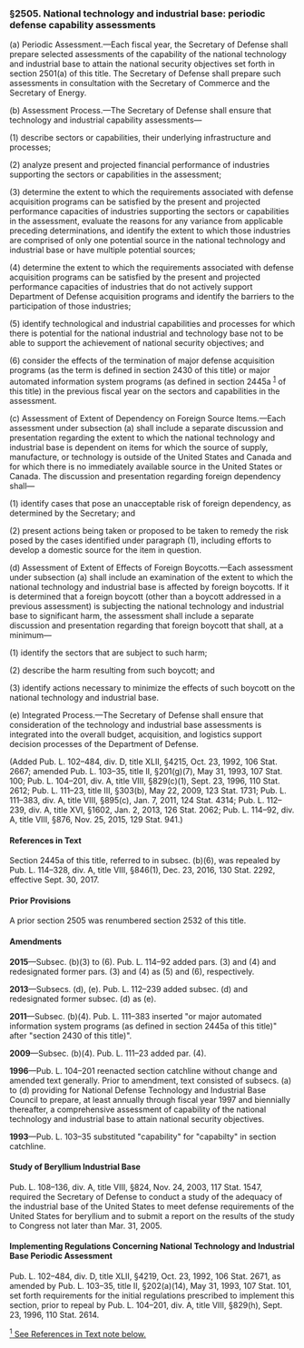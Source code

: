 ### §2505. National technology and industrial base: periodic defense capability assessments ###

(a) Periodic Assessment.—Each fiscal year, the Secretary of Defense shall prepare selected assessments of the capability of the national technology and industrial base to attain the national security objectives set forth in section 2501(a) of this title. The Secretary of Defense shall prepare such assessments in consultation with the Secretary of Commerce and the Secretary of Energy.

(b) Assessment Process.—The Secretary of Defense shall ensure that technology and industrial capability assessments—

(1) describe sectors or capabilities, their underlying infrastructure and processes;

(2) analyze present and projected financial performance of industries supporting the sectors or capabilities in the assessment;

(3) determine the extent to which the requirements associated with defense acquisition programs can be satisfied by the present and projected performance capacities of industries supporting the sectors or capabilities in the assessment, evaluate the reasons for any variance from applicable preceding determinations, and identify the extent to which those industries are comprised of only one potential source in the national technology and industrial base or have multiple potential sources;

(4) determine the extent to which the requirements associated with defense acquisition programs can be satisfied by the present and projected performance capacities of industries that do not actively support Department of Defense acquisition programs and identify the barriers to the participation of those industries;

(5) identify technological and industrial capabilities and processes for which there is potential for the national industrial and technology base not to be able to support the achievement of national security objectives; and

(6) consider the effects of the termination of major defense acquisition programs (as the term is defined in section 2430 of this title) or major automated information system programs (as defined in section 2445a <sup><a href="#2505_1_target" name="2505_1">1</a></sup> of this title) in the previous fiscal year on the sectors and capabilities in the assessment.

(c) Assessment of Extent of Dependency on Foreign Source Items.—Each assessment under subsection (a) shall include a separate discussion and presentation regarding the extent to which the national technology and industrial base is dependent on items for which the source of supply, manufacture, or technology is outside of the United States and Canada and for which there is no immediately available source in the United States or Canada. The discussion and presentation regarding foreign dependency shall—

(1) identify cases that pose an unacceptable risk of foreign dependency, as determined by the Secretary; and

(2) present actions being taken or proposed to be taken to remedy the risk posed by the cases identified under paragraph (1), including efforts to develop a domestic source for the item in question.

(d) Assessment of Extent of Effects of Foreign Boycotts.—Each assessment under subsection (a) shall include an examination of the extent to which the national technology and industrial base is affected by foreign boycotts. If it is determined that a foreign boycott (other than a boycott addressed in a previous assessment) is subjecting the national technology and industrial base to significant harm, the assessment shall include a separate discussion and presentation regarding that foreign boycott that shall, at a minimum—

(1) identify the sectors that are subject to such harm;

(2) describe the harm resulting from such boycott; and

(3) identify actions necessary to minimize the effects of such boycott on the national technology and industrial base.

(e) Integrated Process.—The Secretary of Defense shall ensure that consideration of the technology and industrial base assessments is integrated into the overall budget, acquisition, and logistics support decision processes of the Department of Defense.

(Added Pub. L. 102–484, div. D, title XLII, §4215, Oct. 23, 1992, 106 Stat. 2667; amended Pub. L. 103–35, title II, §201(g)(7), May 31, 1993, 107 Stat. 100; Pub. L. 104–201, div. A, title VIII, §829(c)(1), Sept. 23, 1996, 110 Stat. 2612; Pub. L. 111–23, title III, §303(b), May 22, 2009, 123 Stat. 1731; Pub. L. 111–383, div. A, title VIII, §895(c), Jan. 7, 2011, 124 Stat. 4314; Pub. L. 112–239, div. A, title XVI, §1602, Jan. 2, 2013, 126 Stat. 2062; Pub. L. 114–92, div. A, title VIII, §876, Nov. 25, 2015, 129 Stat. 941.)

#### References in Text ####

Section 2445a of this title, referred to in subsec. (b)(6), was repealed by Pub. L. 114–328, div. A, title VIII, §846(1), Dec. 23, 2016, 130 Stat. 2292, effective Sept. 30, 2017.

#### Prior Provisions ####

A prior section 2505 was renumbered section 2532 of this title.

#### Amendments ####

**2015**—Subsec. (b)(3) to (6). Pub. L. 114–92 added pars. (3) and (4) and redesignated former pars. (3) and (4) as (5) and (6), respectively.

**2013**—Subsecs. (d), (e). Pub. L. 112–239 added subsec. (d) and redesignated former subsec. (d) as (e).

**2011**—Subsec. (b)(4). Pub. L. 111–383 inserted "or major automated information system programs (as defined in section 2445a of this title)" after "section 2430 of this title)".

**2009**—Subsec. (b)(4). Pub. L. 111–23 added par. (4).

**1996**—Pub. L. 104–201 reenacted section catchline without change and amended text generally. Prior to amendment, text consisted of subsecs. (a) to (d) providing for National Defense Technology and Industrial Base Council to prepare, at least annually through fiscal year 1997 and biennially thereafter, a comprehensive assessment of capability of the national technology and industrial base to attain national security objectives.

**1993**—Pub. L. 103–35 substituted "capability" for "capabilty" in section catchline.

#### Study of Beryllium Industrial Base ####

Pub. L. 108–136, div. A, title VIII, §824, Nov. 24, 2003, 117 Stat. 1547, required the Secretary of Defense to conduct a study of the adequacy of the industrial base of the United States to meet defense requirements of the United States for beryllium and to submit a report on the results of the study to Congress not later than Mar. 31, 2005.

#### Implementing Regulations Concerning National Technology and Industrial Base Periodic Assessment ####

Pub. L. 102–484, div. D, title XLII, §4219, Oct. 23, 1992, 106 Stat. 2671, as amended by Pub. L. 103–35, title II, §202(a)(14), May 31, 1993, 107 Stat. 101, set forth requirements for the initial regulations prescribed to implement this section, prior to repeal by Pub. L. 104–201, div. A, title VIII, §829(h), Sept. 23, 1996, 110 Stat. 2614.

[<sup>1</sup> See References in Text note below.](#2505_1)